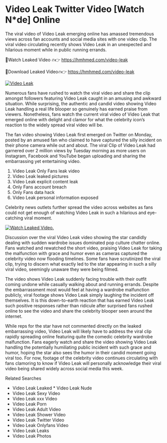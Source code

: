 ﻿# Video Leak Twitter Video [Watch N*de] Online

The viral video of ﻿Video Leak emerging online has amassed tremendous views across fan accounts and social media sites with one video clip. The viral video circulating recently shows ﻿Video Leak in an unexpected and hilarious moment while in public running errands. 

🔴Watch Leaked Video 🔥👉  https://hmhmed.com/video-leak 

🔴Download Leaked Video🔥👉  https://hmhmed.com/video-leak 

[![Video Leak](https://i.imgur.com/dJHk4Zq.gif)](https://hmhmed.com/video-leak)

Numerous fans have rushed to watch the viral video and share the clip amongst followers featuring ﻿Video Leak caught in an amusing and awkward situation. While surprising, the authentic and candid video showing ﻿Video Leak handling a real life blooper so genuinely has earned praise from viewers. Nonetheless, fans watch the current viral video of ﻿Video Leak that emerged online with delight and clamor for what the celebrity icon’s reaction to the widely spread viral video will be.

The fan video showing ﻿Video Leak first emerged on Twitter on Monday, posted by an amused fan who claimed to have captured the silly incident on their phone camera while out and about. The viral Clip of ﻿Video Leak had garnered over 2 million views by Tuesday morning as more users on Instagram, Facebook and YouTube began uploading and sharing the embarrassing yet entertaining video. 

1. ﻿Video Leak Only Fans leak video
2. ﻿Video Leak leaked pictures
3. ﻿Video Leak explicit content leak
4. Only Fans account breach
5. Only Fans data hack
6. ﻿Video Leak personal information exposed

Celebrity news outlets further spread the video across websites as fans could not get enough of watching ﻿Video Leak in such a hilarious and eye-catching viral moment. 

[![Watch Leaked Video.](https://miro.medium.com/v2/resize:fit:828/format:webp/1*cilzJN44JGOrTw9NJCrNHA.gif "Watch Leaked Video")](https://hmhmed.com/video-leak)

Discussion over the viral ﻿Video Leak video showing the star candidly dealing with sudden wardrobe issues dominated pop culture chatter online. Fans watched and rewatched the short video, praising ﻿Video Leak for taking the malfunction with grace and humor even as cameras captured the celebrity video now flooding timelines. Some fans have scrutinized the viral clip, trying to discern what exactly led to the star appearing in such a silly viral video, seemingly unaware they were being filmed.

The video shows ﻿Video Leak suddenly facing trouble with their outfit coming undone while casually walking about and running errands. Despite the embarrassment most would feel at having a wardrobe malfunction publicly, viral footage shows ﻿Video Leak simply laughing the incident off themselves. It is this down-to-earth reaction that has earned ﻿Video Leak such positive responses rather than ridicule after surprised fans rushed online to see the video and share the celebrity blooper seen around the internet.  

While reps for the star have not commented directly on the leaked embarrassing video, ﻿Video Leak will likely have to address the viral clip rapidly spreading online featuring quite the comedic celebrity wardrobe malfunction. Fans eagerly watch and share the video showing ﻿Video Leak handling the potentially humiliating public incident with such grace and humor, hoping the star also sees the humor in their candid moment going viral too. For now, footage of the celebrity video continues circulating with fans clamoring to know if ﻿Video Leak will personally acknowledge their viral video being shared widely across social media this week.

Related Searches
* ﻿Video Leak Leaked
﻿* Video Leak Nude
* ﻿Video Leak Sexy Video
* ﻿Video Leak xxx Video
* ﻿Video Leak Porn
* ﻿Video Leak Adult Video
* ﻿Video Leak Shower Video
* ﻿Video Leak Twitter Video
* ﻿Video Leak Onlyfans Video
* ﻿Video Leak Leaks
* ﻿Video Leak Photos